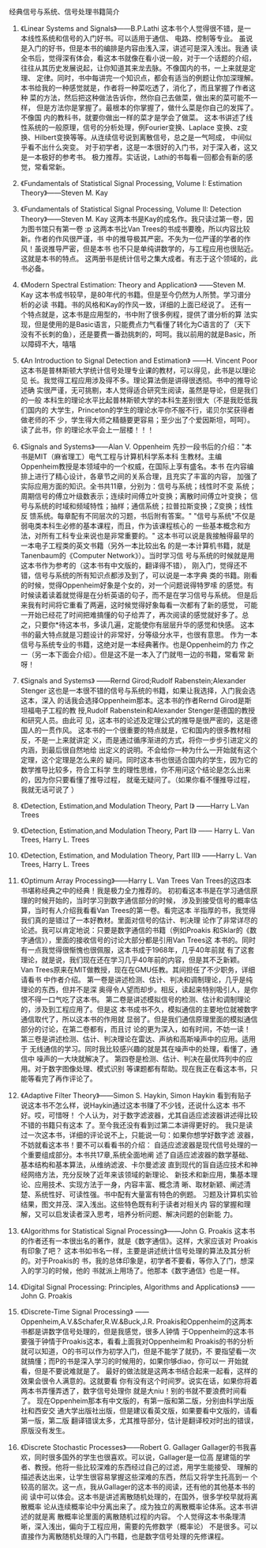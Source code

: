 
经典信号与系统、信号处理书籍简介

1. 《Linear Systems and Signals》——B.P.Lathi 
这本书个人觉得很不错，是一本线性系统和信号的入门好书。可以适用于通信、
电路、控制等专业。
虽说是入门的好书，但是本书的编排是内容由浅入深，讲述可是深入浅出。我通
读全书后，觉得深有体会，看这本书就像在看小说一般，对于一个话题的介绍，
往往从其历史发展说起，让你知道其来龙去脉。不像国内的书，一上来就是定理、
定律。同时，书中每讲完一个知识点，都会有适当的例题让你加深理解。
本书给我的一种感觉就是，作者将一种菜吃透了，消化了，而且掌握了作者这种
菜的方法，然后把这种做法告诉你，然你自己去做菜，做出来的菜可能不一样，
但是方法你是掌握了。最根本的你掌握了，做什么菜是你自己的发挥了。不像国
内的教科书，就要你做出一样的菜才是学会了做菜。
这本书讲述了线性系统的一般原理，信号的分析处理，例Fourier变换、Laplace
变换、z变换、Hilbert变换等等。从连续信号说到离散信号，总之是一气呵成，
中间似乎看不出什么突变。
对于初学者，这是一本很好的入门书，对于深入者，这又是一本极好的参考书。
极力推荐。实话说，Lathi的书每看一回都会有新的感觉，常看常新。

2. 《Fundamentals of Statistical Signal Processing,
   Volume I: Estimation Theory》——Steven M. Kay
3. 《Fundamentals of Statistical Signal Processing,
   Volume II: Detection Theory》——Steven M. Kay
   这两本书是Kay的成名作。我只读过第一卷，因为图书馆只有第一卷 :p
   这两本书比Van Trees的书成书要晚，所以内容比较新。作者的作风很严谨，书
   中的推导极其严密。不失为一位严谨的学者的作风！虽说推导严密，但是本书
   也不只是单纯讲数学的，与工程应用也很贴近。这就是本书的特点。
   这两册书是统计信号之集大成者。有志于这个领域的，此书必备。

4. 《Modern Spectral Estimation: Theory and Application》
   ——Steven M. Kay
   这本书成书较早，是80年代的书籍。但是至今仍然为人所赞。学习谱分析的必读
   书籍。书的风格和Kay的作风一致，详细的上面已经说了。
   还有一个特点就是，这本书是应用型的，书中附了很多例程，提供了谱分析的算
   法实现，但是使用的是Basic语言，只能费点力气看懂了转化为C语言的了（天下
   没有不长刺的鱼），还是要费一番劲挑刺的，呵呵。我以前用的就是Basic，所
   以障碍不大，嘻嘻 

5. 《An Introduction to Signal Detection and Estimation》
   ——H. Vincent Poor
   这本书是普林斯顿大学统计信号处理专业课的教材，可以得见，此书是以理论见
   长。我觉得工程应用涉及得不多。理论算法倒是讲得很透彻。书中的推导论述确
   实很严谨，无可挑剔，本人觉得适合研究生阅读，虽然是导论，但是我们的一般
   本科生的理论水平比起普林斯顿大学的本科生差别很大（不是我贬低我们国内的
   大学生，Princeton的学生的理论水平你不服不行，诺贝尔奖获得者做老师的不
   少，学生得大师之精髓要更容易；至少出了个爱因斯坦，呵呵）。读了此书，你
   的理论水平会上一层楼！！！

6. 《Signals and Systems》——Alan V. Oppenheim
   先抄一段书后的介绍："本书是MIT（麻省理工）电气工程与计算机科学系本科
   生教材。主编Oppenheim教授是本领域中的一个权威，在国际上享有盛名。本书
   在内容编排上进行了精心设计，各章节之间的关系合理，且充实了丰富的内容，
   加强了实际应用方面的知识。全书共11章，分别为：信号与系统；线性时不变
   系统；周期信号的傅立叶级数表示；连续时间傅立叶变换；离散时间傅立叶变换；
   信号与系统的时域和频域特性；抽样；通信系统；拉普拉斯变换；Z变换；线性反
   馈系统。每章配有不同层次的习题，书后附有答案。"
   "信号与系统"不仅是弱电类本科生必修的基本课程，而且，作为该课程核心的
   一些基本概念和方法，对所有工科专业来说也是非常重要的。"
   这本书可以说是我接触得最早的一本电子工程类的英文书籍（另外一本比较出名
   的是一本计算机书籍，就是Tanenbaum的《Computer Network》）。当时学习信
   号与系统的时候就是用这本书作为参考的（这本书有中文版的，翻译得不错），
   刚入门，觉得还不错，信号与系统的所有知识点都涉及到了，可以说是一本字典
   类的书籍。刚看的时候，觉得Oppenheim好象是个女的，对一个问题说得特罗嗦
   的感觉。有时候读着读着就觉得是在分析英语的句子，而不是在学习信号与系统。
   但是后来我有时间将它重看了两遍，这时候觉得好象每看一次都有了新的感觉，
   可能一开始已经花了时间把难搞懂的句子给弄了，再次阅读的感觉就好多了。总
   之，只要你*待这本书，多读几遍，定能使你有层层升华的感觉和快感。
   这本书的最大特点就是习题设计的非常好，分等级分水平，也很有意思。
   作为一本信号与系统专业的书籍，这绝对是一本经典著作。也是Oppenheim的力
   作之一（另一本下面会介绍）。但是这不是一本入了门就甩一边的书籍，常看常
   新呀！

7. 《Signals and Systems》
   ——Rernd Girod;Rudolf Rabenstein;Alexander Stenger
   这也是一本很不错的信号与系统的书籍，如果让我选择，入门我会选这本，深入
   的话我会选择Oppenheim那本。这本书的作者Rernd Girod是斯坦福电子工程的教
   授,Rudolf Rabenstein和Alexander Stenger是德国的教授和研究人员。由此可
   见，这本书的论述及定理公式的推导是很严密的，这是德国人的一贯作风。
   这本书的一个很重要的特点就是，它和国内的很多教材相反，不是一上来就讲定
   义，而是通过循序渐进的方式，将你一步步引进定义的内涵，到最后很自然地给
   出定义的说明。不会给你一种为什么一开始就有这个定理，这个定理是怎么来的
   疑问。同时这本书也很适合国内的学生，因为它的数学推导比较多，符合工科学
   生的理性思维，你不用问这个结论是怎么出来的，因为你只要看懂了推导过程，
   就毫无疑问了。（如果你看不懂推导过程，我就无话可说了 ）

8. 《Detection, Estimation,and Modulation Theory, Part I》
   ——Harry L.Van Trees
9. 《Detection, Estimation,and Modulation Theory, Part II》
   —— Harry L. Van Trees, Harry L. Trees
10. 《Detection, Estimation, and Modulation Theory, Part III》
    ——Harry L. Van Trees, Harry L. Trees
11. 《Optimum Array Processing》——Harry L. Van Trees
    Van Trees的这四本书堪称经典之中的经典！我是极力全力推荐的。
    初初看这本书是在学习通信原理的时候开始的，当时学习到数字通信部分的时候，
    涉及到接受信号的概率估算，当时有人介绍我看看Van Trees的第一卷。看完这本
    半指厚的书，我觉得我们真的是错过了一本好教材。里面对信号的估计、判决理
    论作了非常详尽的论述。我可以肯定地说：只要是数字通信的书籍（例如Proakis
    和Sklar的《数字通信》），里面的接收信号的讨论大部分都是引用Van Trees这
    本书的。同时有一点我觉得很惭愧也很佩服，这本书成于1968年，几乎40年前就
    有了这套理论，就是说，我们现在还在学习几乎40年前的内容，但是其不乏新颖。
    Van Trees原来在MIT做教授，现在在GMU任教。其间担任了不少职务，详细请看书
    中作者介绍。
    第一卷是讲述检测、估计、判决和调制理论，几乎是纯理论的东西，但并不是深
    奥得令人望而却步。相反，读起来特别吸引人，是你恨不得一口气吃了这本书。
    第二卷是讲述模拟信号的检测、估计和调制理论的，涉及到工程应用了。但是这
    本书成书不久，模拟通信的主要地位就被数字通信取代了，所以这本书的作用就
    显弱了。但是我们通信原理里面的模拟通信部分的讨论，在第二卷都有，而且讨
    论的更为深入，如有时间，不妨一读！
    第三卷是讲述检测、估计、判决理论在雷达、声纳和高斯噪声中的应用。适用于
    无线通信的学习。同时我比较感兴趣的就是其在噪声中的处理，看懂了，通信中
    噪声的一大块就解决了。
    第四卷是检测、估计、判决在最优阵列中的应用。对于数字图像处理、模式识别
    等课题都有帮助。现在我正在看这本书，只能等看完了再作评论了。

12. 《Adaptive Filter Theory》——Simon S. Haykin, Simon Haykin
    看到有贴子说这本书不怎么样，说Haykin通过这本书赚了不少钱，还说什么这本
    书不好。哎，可惜呀！
    个人认为，对于数字滤波器，尤其自适应滤波器讲述得比较不错的书籍只有这本
    了。至今我还没有看到过第二本讲得更好的。
    我只是读过一次这本书，详细的评论说不上，只能说一句：如果你想学好数字滤
    波器，不妨就看这本书！要不可以看看书的介绍：
    自适应滤波器是现代信号处理的一个重要组成部分。本书共17章,系统全面地阐
    述了自适应滤波器的数学基础、基本结构和基本算法，从维纳滤波、卡尔曼滤波
    直到现代的盲自适应技术和神经网络方法，充分反映了近年来该领域的新理论、
    新技术和新应用，集基本理论、应用技术、实现方法于一身，内容丰富、概念清
    晰、取材新颖、阐述清楚、系统性好、可读性强。书中配有大量富有特色的例题。
    习题及计算机实验结果，图文并茂、深入浅出。这些特色既有利于读者对相关内
    容的掌握和理解，又可以启发读者深入思考，培养分析问题、解决问题的创新能
    力。

13. 《Algorithms for Statistical Signal Processing》——John G. Proakis
    这本书的作者还有一本很出名的著作，就是《数字通信》。这样，大家应该对
    Proakis有印象了吧？
    这本书如书名一样，主要是讲述统计信号处理的算法及其分析的。对于Proakis的
    书，我的总体印象是，初学者不要看，等你入了门，想深入的学习的时候，他的
    书就派上用场了。他那本《数字通信》也是一样。

14. 《Digital Signal Processing: Principles, Algorithms and Applications》
    ——John G. Proakis
15. 《Discrete-Time Signal Processing》
    ——Oppenheim,A.V.&Schafer,R.W.&Buck,J.R.
    Proakis和Oppenheim的这两本书都是讲数字信号处理的，但是我感觉，很多人钟情
    于Oppenheim的这本书要强于钟情于Proakis这本，看看上面我对Oppenheim和
    Proakis的书的分析就可以知道，O的书可以作为初学入门，但是不能学了就扔，不
    要指望看一次就搞懂；而P的书是深入学习的时候用的，如果你够diao，你可以一
    开始就看，但是不要说难就是了。
    最好的做法就是这两本书结合起来一起看，这样的效果会很令人满意的。这就要看
    你有没有这个时间罗。说实在话，如果你将着两本书弄懂弄透了，数字信号处理你
    就是大niu！别的书就不要浪费时间看了。
    现在Oppenheim那本有中文版的，有第一版和第二版，分别由科学出版社和西安交
    通大学出版社出版，但是建议看英文版，如果要看中文版的，请看第一版，第二版
    翻译错误太多，尤其推导部分，估计是翻译校对时出的错误，原版没有发生。

16. 《Discrete Stochastic Processes》——Robert G. Gallager
    Gallager的书我喜欢，同时很多国外的学生也很喜欢。可以说，Gallager是一位高
    屋建瓴的学者、教授。他将一些比较深难的东西经过自己的过滤，用学生能接受、
    理解的描述表达出来，让学生很容易掌握这些深难的东西，然后又将学生托高到一
    个较高的层次。这一点，我从Gallager的这本书的阅读，还有他的其他基本书的阅
    读中可以体会。这本书是讲述离散随机处理的，在国外，很多学校早就将离散概率
    论从连续概率论中分离出来了。成为独立的离散概率论体系。这本书讲述的就是离
    散概率论里面的离散随机过程的内容。
    个人觉得这本书条理清晰，深入浅出，偏向于工程应用，需要的先修数学（概率论）
    不是很多。可以直接作为离散随机处理的入门书籍，也是数字信号处理的先修课程。

